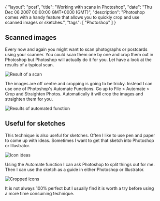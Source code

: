 {
  "layout": "post",
  "title": "Working with scans in Photoshop",
  "date": "Thu Dec 06 2007 00:00:00 GMT+0000 (GMT)",
  "description": "Photoshop comes with a handy feature that allows you to quickly crop and use scanned images or sketches.",
  "tags": [
    "Photoshop"
  ]
}

## Scanned images

Every now and again you might want to scan photographs or postcards using your scanner. You could scan them one by one and crop them out in Photoshop but Photoshop will actually do it for you. Let have a look at the results of a typical scan.

![Result of a scan][1] 

The images are off centre and cropping is going to be tricky. Instead I can use one of Photoshop's Automate Functions. Go up to File > Automate > Crop and Straighten Photos. Automatically it will crop the images and straighten them for you.

![Results of automated function][2] 

## Useful for sketches

This technique is also useful for sketches. Often I like to use pen and paper to come up with ideas. Sometimes I want to get that sketch into Photoshop or Illustrator. 

![Icon ideas][3] 

Using the Automate function I can ask Photoshop to split things out for me. Then I can use the sketch as a guide in either Photoshop or Illustrator.

![Cropped icons][4] 

It is not always 100% perfect but I usually find it is worth a try before using a more time consuming technique.

 [1]: http://shapeshed.com/images/articles/photos.jpg 
 [2]: http://shapeshed.com/images/articles/cropped_photos.jpg 
 [3]: http://shapeshed.com/images/articles/icon_ideas.jpg 
 [4]: http://shapeshed.com/images/articles/cropped_ideas.jpg 
